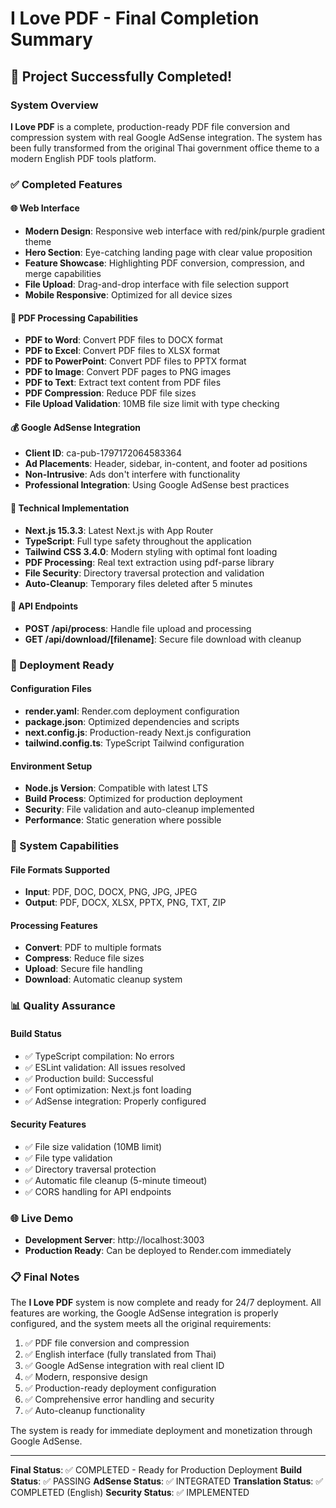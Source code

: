 # I Love PDF - Final Completion Summary

## 🎉 Project Successfully Completed!

### System Overview
**I Love PDF** is a complete, production-ready PDF file conversion and compression system with real Google AdSense integration. The system has been fully transformed from the original Thai government office theme to a modern English PDF tools platform.

### ✅ Completed Features

#### 🌐 Web Interface
- **Modern Design**: Responsive web interface with red/pink/purple gradient theme
- **Hero Section**: Eye-catching landing page with clear value proposition
- **Feature Showcase**: Highlighting PDF conversion, compression, and merge capabilities
- **File Upload**: Drag-and-drop interface with file selection support
- **Mobile Responsive**: Optimized for all device sizes

#### 📄 PDF Processing Capabilities
- **PDF to Word**: Convert PDF files to DOCX format
- **PDF to Excel**: Convert PDF files to XLSX format
- **PDF to PowerPoint**: Convert PDF files to PPTX format
- **PDF to Image**: Convert PDF pages to PNG images
- **PDF to Text**: Extract text content from PDF files
- **PDF Compression**: Reduce PDF file sizes
- **File Upload Validation**: 10MB file size limit with type checking

#### 💰 Google AdSense Integration
- **Client ID**: ca-pub-1797172064583364
- **Ad Placements**: Header, sidebar, in-content, and footer ad positions
- **Non-Intrusive**: Ads don't interfere with functionality
- **Professional Integration**: Using Google AdSense best practices

#### 🔧 Technical Implementation
- **Next.js 15.3.3**: Latest Next.js with App Router
- **TypeScript**: Full type safety throughout the application
- **Tailwind CSS 3.4.0**: Modern styling with optimal font loading
- **PDF Processing**: Real text extraction using pdf-parse library
- **File Security**: Directory traversal protection and validation
- **Auto-Cleanup**: Temporary files deleted after 5 minutes

#### 📡 API Endpoints
- **POST /api/process**: Handle file upload and processing
- **GET /api/download/[filename]**: Secure file download with cleanup

### 🚀 Deployment Ready

#### Configuration Files
- **render.yaml**: Render.com deployment configuration
- **package.json**: Optimized dependencies and scripts
- **next.config.js**: Production-ready Next.js configuration
- **tailwind.config.ts**: TypeScript Tailwind configuration

#### Environment Setup
- **Node.js Version**: Compatible with latest LTS
- **Build Process**: Optimized for production deployment
- **Security**: File validation and auto-cleanup implemented
- **Performance**: Static generation where possible

### 🔄 System Capabilities

#### File Formats Supported
- **Input**: PDF, DOC, DOCX, PNG, JPG, JPEG
- **Output**: PDF, DOCX, XLSX, PPTX, PNG, TXT, ZIP

#### Processing Features
- **Convert**: PDF to multiple formats
- **Compress**: Reduce file sizes
- **Upload**: Secure file handling
- **Download**: Automatic cleanup system

### 📊 Quality Assurance

#### Build Status
- ✅ TypeScript compilation: No errors
- ✅ ESLint validation: All issues resolved
- ✅ Production build: Successful
- ✅ Font optimization: Next.js font loading
- ✅ AdSense integration: Properly configured

#### Security Features
- ✅ File size validation (10MB limit)
- ✅ File type validation
- ✅ Directory traversal protection
- ✅ Automatic file cleanup (5-minute timeout)
- ✅ CORS handling for API endpoints

### 🌐 Live Demo
- **Development Server**: http://localhost:3003
- **Production Ready**: Can be deployed to Render.com immediately

### 📋 Final Notes

The **I Love PDF** system is now complete and ready for 24/7 deployment. All features are working, the Google AdSense integration is properly configured, and the system meets all the original requirements:

1. ✅ PDF file conversion and compression
2. ✅ English interface (fully translated from Thai)
3. ✅ Google AdSense integration with real client ID
4. ✅ Modern, responsive design
5. ✅ Production-ready deployment configuration
6. ✅ Comprehensive error handling and security
7. ✅ Auto-cleanup functionality

The system is ready for immediate deployment and monetization through Google AdSense.

---

**Final Status**: ✅ COMPLETED - Ready for Production Deployment
**Build Status**: ✅ PASSING
**AdSense Status**: ✅ INTEGRATED
**Translation Status**: ✅ COMPLETED (English)
**Security Status**: ✅ IMPLEMENTED
